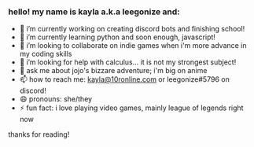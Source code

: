 ### hello! my name is kayla a.k.a leegonize and:

- 🔭 i’m currently working on creating discord bots and finishing school!
- 🌱 i’m currently learning python and soon enough, javascript!
- 👯 i’m looking to collaborate on indie games when i'm more advance in my coding skills
- 🤔 i’m looking for help with calculus... it is not my strongest subject!
- 💬 ask me about jojo's bizzare adventure; i'm big on anime
- 📫 how to reach me: kayla@10ronline.com or leegonize#5796 on discord!
- 😄 pronouns: she/they
- ⚡ fun fact: i love playing video games, mainly league of legends right now

thanks for reading!

